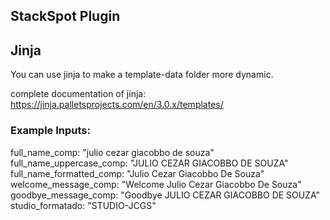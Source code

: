 ## StackSpot Plugin

## Jinja

You can use jinja to make a template-data folder more dynamic.

complete documentation of jinja: https://jinja.palletsprojects.com/en/3.0.x/templates/

### Example Inputs:
  full_name_comp: "julio cezar giacobbo de souza"
  full_name_uppercase_comp: "JULIO CEZAR GIACOBBO DE SOUZA"
  full_name_formatted_comp: "Julio Cezar Giacobbo De Souza"
  welcome_message_comp: "Welcome Julio Cezar Giacobbo De Souza"
  goodbye_message_comp: "Goodbye JULIO CEZAR GIACOBBO DE SOUZA"
  studio_formatado: "STUDIO-JCGS"
